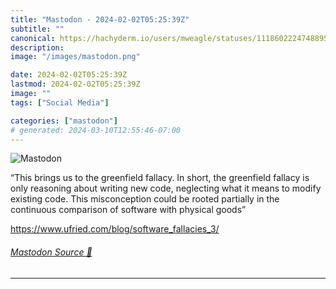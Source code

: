 ```yaml
---
title: "Mastodon - 2024-02-02T05:25:39Z"
subtitle: ""
canonical: https://hachyderm.io/users/mweagle/statuses/111860222474889557
description:
image: "/images/mastodon.png"

date: 2024-02-02T05:25:39Z
lastmod: 2024-02-02T05:25:39Z
image: ""
tags: ["Social Media"]

categories: ["mastodon"]
# generated: 2024-03-10T12:55:46-07:00
---
```

![Mastodon](/images/mastodon.png)

<p>“This brings us to the greenfield fallacy. In short, the greenfield fallacy is only reasoning about writing new code, neglecting what it means to modify existing code. This misconception could be rooted partially in the continuous comparison of software with physical goods”</p><p><a href="https://www.ufried.com/blog/software_fallacies_3/" target="_blank" rel="nofollow noopener noreferrer" translate="no"><span class="invisible">https://www.</span><span class="ellipsis">ufried.com/blog/software_falla</span><span class="invisible">cies_3/</span></a></p>


###### [Mastodon Source 🐘](https://hachyderm.io/@mweagle/111860222474889557)

___
